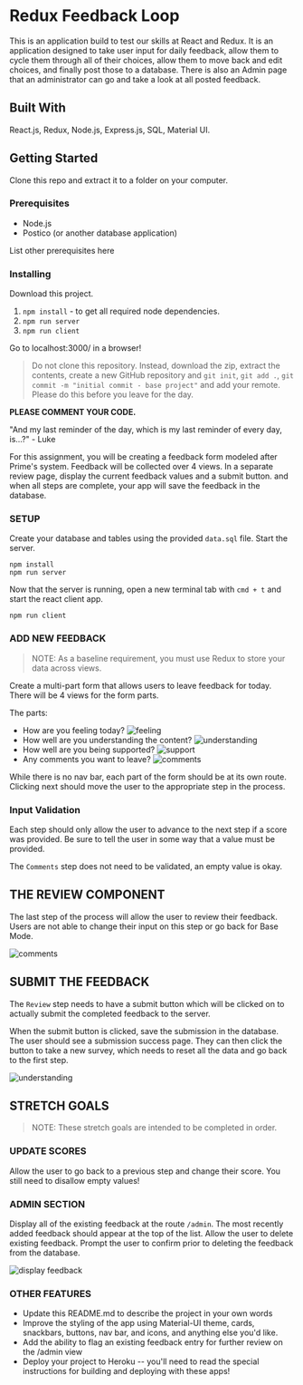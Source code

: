 # Redux Feedback Loop

This is an application build to test our skills at React and Redux. It is an application designed to take user input for daily feedback, allow them to cycle them through all of their choices, allow them to move back and edit choices, and finally post those to a database. There is also an Admin page that an administrator can go and take a look at all posted feedback.

## Built With

React.js, Redux, Node.js, Express.js, SQL, Material UI.

## Getting Started
Clone this repo and extract it to a folder on your computer. 

### Prerequisites

- Node.js
- Postico (or another database application)

List other prerequisites here

### Installing

Download this project.

1. `npm install` - to get all required node dependencies.
2. `npm run server`
3. `npm run client`

Go to localhost:3000/ in a browser!



>Do not clone this repository. Instead, download the zip, extract the contents, create a new GitHub repository and `git init`, `git add .`, `git commit -m "initial commit - base project"` and add your remote. Please do this before you leave for the day.

**PLEASE COMMENT YOUR CODE.**

"And my last reminder of the day, which is my last reminder of every day, is...?" - Luke

 For this assignment, you will be creating a feedback form modeled after Prime's system. Feedback will be collected over 4 views. In a separate review page, display the current feedback values and a submit button. and when all steps are complete, your app will save the feedback in the database. 

### SETUP

Create your database and tables using the provided `data.sql` file. Start the server.

```
npm install
npm run server
```

Now that the server is running, open a new terminal tab with `cmd + t` and start the react client app.

```
npm run client
```

### ADD NEW FEEDBACK

> NOTE: As a baseline requirement, you must use Redux to store your data across views.

Create a multi-part form that allows users to leave feedback for today. 
There will be 4 views for the form parts.

The parts:
- How are you feeling today?
![feeling](wireframes/feeling.png)
- How well are you understanding the content?
![understanding](wireframes/understanding.png)
- How well are you being supported?
![support](wireframes/supported.png)
- Any comments you want to leave?
![comments](wireframes/comments.png)

While there is no nav bar, each part of the form should be at its own route. Clicking next should move the user to the appropriate step in the process.

### Input Validation

Each step should only allow the user to advance to the next step if a score was provided. Be sure to tell the user in some way that a value must be provided.

The `Comments` step does not need to be validated, an empty value is okay.

## THE REVIEW COMPONENT

The last step of the process will allow the user to review their feedback. Users are not able to change their input on this step or go back for Base Mode. 

![comments](wireframes/review-active.png)

## SUBMIT THE FEEDBACK

The `Review` step needs to have a submit button which will be clicked on to actually submit the completed feedback to the server.

When the submit button is clicked, save the submission in the database. The user should see a submission success page. They can then click the button to take a new survey, which needs to reset all the data and go back to the first step.

![understanding](wireframes/page-five.png)


## STRETCH GOALS

> NOTE: These stretch goals are intended to be completed in order.

### UPDATE SCORES

Allow the user to go back to a previous step and change their score. You still need to disallow empty values!


### ADMIN SECTION

Display all of the existing feedback at the route `/admin`. The most recently added feedback should appear at the top of the list. Allow the user to delete existing feedback. Prompt the user to confirm prior to deleting the feedback from the database.

![display feedback](wireframes/admin.png)

### OTHER FEATURES

- Update this README.md to describe the project in your own words
- Improve the styling of the app using Material-UI theme, cards, snackbars, buttons, nav bar, and icons, and anything else you'd like.
- Add the ability to flag an existing feedback entry for further review on the /admin view
- Deploy your project to Heroku -- you'll need to read the special instructions for building and deploying with these apps! 
